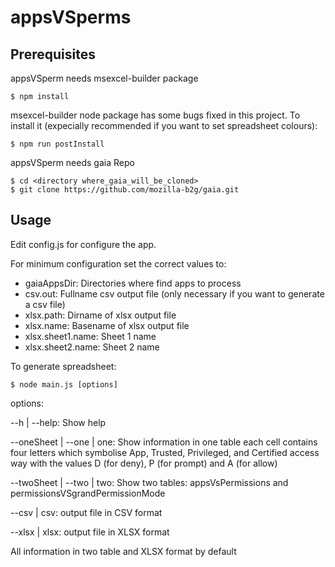 # appsVSperms

## Prerequisites

appsVSperm needs msexcel-builder package

```
$ npm install
```

msexcel-builder node package has some bugs fixed in this project. To install it (expecially recommended if you want to set spreadsheet colours):

```
$ npm run postInstall
```

appsVSperm needs gaia Repo

```
$ cd <directory where_gaia_will_be_cloned>
$ git clone https://github.com/mozilla-b2g/gaia.git
```

## Usage

Edit config.js for configure the app.

For minimum configuration set the correct values to:
- gaiaAppsDir: Directories where find apps to process
- csv.out: Fullname csv output file (only necessary if you want to generate a csv file)
- xlsx.path: Dirname of xlsx output file
- xlsx.name: Basename of xlsx output file
- xlsx.sheet1.name: Sheet 1 name
- xlsx.sheet2.name: Sheet 2 name

To generate spreadsheet:

```
$ node main.js [options]
```

options:

   --h | --help: Show help

   --oneSheet | --one | one: Show information in one table
      each cell contains four letters which symbolise App, Trusted, Privileged,
      and Certified access way with the values D (for deny), P (for prompt) and
      A (for allow)

  --twoSheet | --two | two: Show two tables:
        appsVsPermissions and permissionsVSgrandPermissionMode

  --csv | csv: output file in CSV format

  --xlsx | xlsx: output file in XLSX format


All information in two table and XLSX format by default
